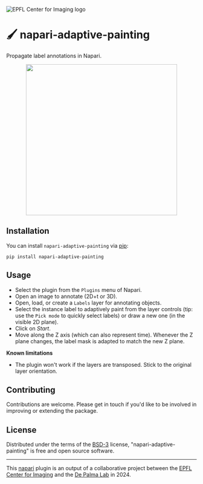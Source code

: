 ![EPFL Center for Imaging logo](https://imaging.epfl.ch/resources/logo-for-gitlab.svg)
# 🖌️ napari-adaptive-painting

Propagate label annotations in Napari.

<p align="center">
    <img src="https://github.com/EPFL-Center-for-Imaging/napari-adaptive-painting/blob/main/assets/screenshot.gif" height="400">
</p>


## Installation

You can install `napari-adaptive-painting` via [pip](https://pypi.org/project/pip/):

    pip install napari-adaptive-painting

## Usage

- Select the plugin from the `Plugins` menu of Napari.
- Open an image to annotate (2D+t or 3D).
- Open, load, or create a `Labels` layer for annotating objects.
- Select the instance label to adaptively paint from the layer controls (tip: use the `Pick mode` to quickly select labels) or draw a new one (in the visible 2D plane).
- Click on *Start*.
- Move along the Z axis (which can also represent time). Whenever the Z plane changes, the label mask is adapted to match the new Z plane.

**Known limitations**

- The plugin won't work if the layers are transposed. Stick to the original layer orientation.

## Contributing

Contributions are welcome. Please get in touch if you'd like to be involved in improving or extending the package.

## License

Distributed under the terms of the [BSD-3](http://opensource.org/licenses/BSD-3-Clause) license, "napari-adaptive-painting" is free and open source software.

----------------------------------

This [napari](https://github.com/napari/napari) plugin is an output of a collaborative project between the [EPFL Center for Imaging](https://imaging.epfl.ch/) and the [De Palma Lab](https://www.epfl.ch/labs/depalma-lab/) in 2024.

